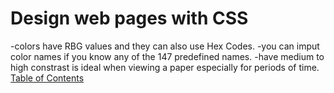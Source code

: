 # Design web pages with CSS
-colors have RBG values and they can also use Hex Codes.
-you can imput color names if you know any of the 147 predefined names.
-have medium to high constrast is ideal when viewing a paper especially for periods of time.
[Table of Contents](README.md)